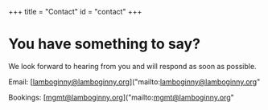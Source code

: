 +++
title = "Contact"
id = "contact"
+++

# You have something to say?

We look forward to hearing from you and will respond as soon as possible. 

Email: [lamboginny@lamboginny.org]("mailto:lamboginny@lamboginny.org"

Bookings: [mgmt@lamboginny.org]("mailto:mgmt@lamboginny.org"

